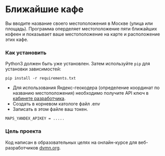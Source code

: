 # Ближайшие кафе

Вы вводите название своего местоположения в Москве (улица или площадь). Программа оперделяет местоположение пяти ближайших кофеен
и показывает ваше местоположение на карте и расположение этих кафе.

### Как установить

Python3 должен быть уже установлен. 
Затем используйте `pip` для установки зависимостей:
```
pip install -r requirements.txt
```
- Для использования Яндекс-геокодера (определение координат по названию местоположения)
необходимо получите API ключ в [кабинете разработчика](https://developer.tech.yandex.ru/services/).
- Создать в корневом катологе файл .env
- Записать в этом файле ваш токен.
``` 
MAPS_YANDEX_APIKEY = .....
```

### Цель проекта

Код написан в образовательных целях на онлайн-курсе для веб-разработчиков [dvmn.org](https://dvmn.org/).
